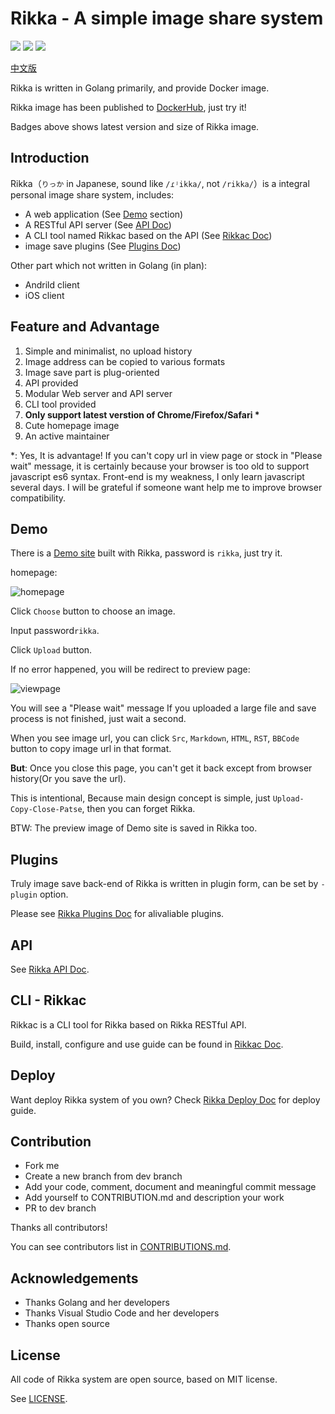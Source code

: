 # Rikka - A simple image share system

![][badge-version-img] ![][badge-info-img] ![][badge-license-img]

[中文版][readme-zh]

Rikka is written in Golang primarily, and provide Docker image.

Rikka image has been published to [DockerHub][image-in-dockerhub], just try it!

Badges above shows latest version and size of Rikka image.

## Introduction

Rikka（`りっか` in Japanese, sound like `/ɾʲikka/`, not `/rikka/`）is a integral personal image share system, includes:

- A web application (See [Demo](#demo) section)
- A RESTful API server (See [API Doc][api-doc])
- A CLI tool named Rikkac based on the API (See [Rikkac Doc][rikkac-doc])
- image save plugins (See [Plugins Doc][plugins-doc])

Other part which not written in Golang (in plan):

- Andrild client
- iOS client

## Feature and Advantage

1. Simple and minimalist, no upload history
2. Image address can be copied to various formats
3. Image save part is plug-oriented
4. API provided
4. Modular Web server and API server 
5. CLI tool provided
6. **Only support latest verstion of Chrome/Firefox/Safari \***
7. Cute homepage image
8. An active maintainer

\*: Yes, It is advantage! If you can't copy url in view page or stock in "Please wait" message, it is certainly because your browser is too old to support javascript es6 syntax. Front-end is my weakness, I only learn javascript several days. I will be grateful if someone want help me to improve browser compatibility.

## Demo

There is a [Demo site][demo] built with Rikka, password is `rikka`, just try it.

homepage:

![homepage][home]

Click `Choose` button to choose an image.

Input password`rikka`.

Click `Upload` button.

If no error happened, you will be redirect to preview page:

![viewpage][view]

You will see a "Please wait" message If you uploaded a large file and save process is not finished, just wait a second.

When you see image url, you can click `Src`, `Markdown`, `HTML`, `RST`, `BBCode` button to copy image url in that format.

**But**: Once you close this page, you can't get it back except from browser history(Or you save the url).

This is intentional, Because main design concept is simple, just `Upload-Copy-Close-Patse`, then you can forget Rikka.

BTW: The preview image of Demo site is saved in Rikka too. 

## Plugins

Truly image save back-end of Rikka is written in plugin form, can be set by `-plugin` option.

Please see [Rikka Plugins Doc][plugins-doc] for alivaliable plugins.

## API

See [Rikka API Doc][api-doc].

## CLI - Rikkac

Rikkac is a CLI tool for Rikka based on Rikka RESTful API.

Build, install, configure and use guide can be found in [Rikkac Doc][rikkac-doc].

## Deploy

Want deploy Rikka system of you own? Check [Rikka Deploy Doc][deploy-doc] for deploy guide.

## Contribution

- Fork me
- Create a new branch from dev branch
- Add your code, comment, document and meaningful commit message
- Add yourself to CONTRIBUTION.md and description your work
- PR to dev branch

Thanks all contributors!

You can see contributors list in [CONTRIBUTIONS.md][contributors].

## Acknowledgements

- Thanks Golang and her developers
- Thanks Visual Studio Code and her developers
- Thanks open source

## License

All code of Rikka system are open source, based on  MIT license.

See [LICENSE][license].

[readme-zh]: https://github.com/7sDream/rikka/blob/master/README.zh.md

[badge-info-img]: https://images.microbadger.com/badges/image/7sdream/rikka.svg
[badge-version-img]: https://images.microbadger.com/badges/version/7sdream/rikka.svg
[badge-license-img]: https://images.microbadger.com/badges/license/7sdream/rikka.svg

[image-in-dockerhub]: https://hub.docker.com/r/7sdream/rikka/

[demo]: http://7sdream-rikka-demo.daoapp.io/
[home]: http://7sdream-rikka-demo.daoapp.io/files/2016-09-05-498160687
[view]: http://7sdream-rikka-demo.daoapp.io/files/2016-09-05-457359417

[api-doc]: https://github.com/7sDream/rikka/tree/master/api
[rikkac-doc]: https://github.com/7sDream/rikka/tree/master/rikkac
[plugins-doc]: https://github.com/7sDream/rikka/tree/master/plugins
[deploy-doc]: https://github.com/7sDream/rikka/blob/master/deploy.md

[contributors]: https://github.com/7sDream/rikka/blob/master/CONTRIBUTORS.md
[license]: https://github.com/7sDream/rikka/blob/master/LICENSE

